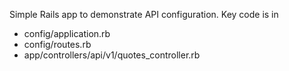 Simple Rails app to demonstrate API configuration. Key code is in

 - config/application.rb
 - config/routes.rb
 - app/controllers/api/v1/quotes_controller.rb
